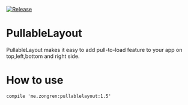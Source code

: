 [![Release](https://jitpack.io/v/User/Repo.svg)](https://jitpack.io/zongren/PullableLayout)

# PullableLayout
PullableLayout makes it easy to add pull-to-load feature to your app on top,left,bottom and right side.

# How to use

```
compile 'me.zongren:pullablelayout:1.5'
```
